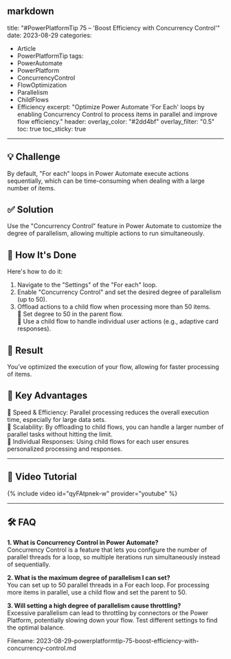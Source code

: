 markdown
---
title: "#PowerPlatformTip 75 – 'Boost Efficiency with Concurrency Control'"
date: 2023-08-29
categories:
  - Article
  - PowerPlatformTip
tags:
  - PowerAutomate
  - PowerPlatform
  - ConcurrencyControl
  - FlowOptimization
  - Parallelism
  - ChildFlows
  - Efficiency
excerpt: "Optimize Power Automate 'For Each' loops by enabling Concurrency Control to process items in parallel and improve flow efficiency."
header:
  overlay_color: "#2dd4bf"
  overlay_filter: "0.5"
toc: true
toc_sticky: true
---

## 💡 Challenge
By default, "For each" loops in Power Automate execute actions sequentially, which can be time-consuming when dealing with a large number of items.

## ✅ Solution
Use the "Concurrency Control" feature in Power Automate to customize the degree of parallelism, allowing multiple actions to run simultaneously.

## 🔧 How It's Done
Here's how to do it:
1. Navigate to the "Settings" of the "For each" loop.  
2. Enable "Concurrency Control" and set the desired degree of parallelism (up to 50).  
3. Offload actions to a child flow when processing more than 50 items.  
   🔸 Set degree to 50 in the parent flow.  
   🔸 Use a child flow to handle individual user actions (e.g., adaptive card responses).

## 🎉 Result
You’ve optimized the execution of your flow, allowing for faster processing of items.

## 🌟 Key Advantages
🔸 Speed & Efficiency: Parallel processing reduces the overall execution time, especially for large data sets.  
🔸 Scalability: By offloading to child flows, you can handle a larger number of parallel tasks without hitting the limit.  
🔸 Individual Responses: Using child flows for each user ensures personalized processing and responses.

---

## 🎥 Video Tutorial
{% include video id="qyFAtpnek-w" provider="youtube" %}

---

## 🛠️ FAQ
**1. What is Concurrency Control in Power Automate?**  
Concurrency Control is a feature that lets you configure the number of parallel threads for a loop, so multiple iterations run simultaneously instead of sequentially.

**2. What is the maximum degree of parallelism I can set?**  
You can set up to 50 parallel threads in a For each loop. For processing more items in parallel, use a child flow and set the parent to 50.

**3. Will setting a high degree of parallelism cause throttling?**  
Excessive parallelism can lead to throttling by connectors or the Power Platform, potentially slowing down your flow. Test different settings to find the optimal balance.
  
Filename: 2023-08-29-powerplatformtip-75-boost-efficiency-with-concurrency-control.md